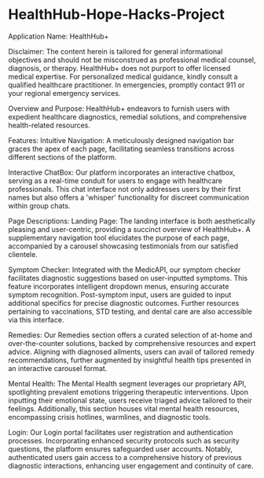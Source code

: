 # HealthHub-Hope-Hacks-Project

Application Name: HealthHub+

Disclaimer:
The content herein is tailored for general informational objectives and should not be misconstrued as professional medical counsel, diagnosis, or therapy. HealthHub+ does not purport to offer licensed medical expertise. For personalized medical guidance, kindly consult a qualified healthcare practitioner. In emergencies, promptly contact 911 or your regional emergency services.

Overview and Purpose:
HealthHub+ endeavors to furnish users with expedient healthcare diagnostics, remedial solutions, and comprehensive health-related resources.

Features:
Intuitive Navigation: A meticulously designed navigation bar graces the apex of each page, facilitating seamless transitions across different sections of the platform.

Interactive ChatBox: Our platform incorporates an interactive chatbox, serving as a real-time conduit for users to engage with healthcare professionals. This chat interface not only addresses users by their first names but also offers a 'whisper' functionality for discreet communication within group chats.

Page Descriptions:
Landing Page:
The landing interface is both aesthetically pleasing and user-centric, providing a succinct overview of HealthHub+. A supplementary navigation tool elucidates the purpose of each page, accompanied by a carousel showcasing testimonials from our satisfied clientele.

Symptom Checker:
Integrated with the MedicAPI, our symptom checker facilitates diagnostic suggestions based on user-inputted symptoms. This feature incorporates intelligent dropdown menus, ensuring accurate symptom recognition. Post-symptom input, users are guided to input additional specifics for precise diagnostic outcomes. Further resources pertaining to vaccinations, STD testing, and dental care are also accessible via this interface.

Remedies:
Our Remedies section offers a curated selection of at-home and over-the-counter solutions, backed by comprehensive resources and expert advice. Aligning with diagnosed ailments, users can avail of tailored remedy recommendations, further augmented by insightful health tips presented in an interactive carousel format.

Mental Health:
The Mental Health segment leverages our proprietary API, spotlighting prevalent emotions triggering therapeutic interventions. Upon inputting their emotional state, users receive triaged advice tailored to their feelings. Additionally, this section houses vital mental health resources, encompassing crisis hotlines, warmlines, and diagnostic tools.

Login:
Our Login portal facilitates user registration and authentication processes. Incorporating enhanced security protocols such as security questions, the platform ensures safeguarded user accounts. Notably, authenticated users gain access to a comprehensive history of previous diagnostic interactions, enhancing user engagement and continuity of care.